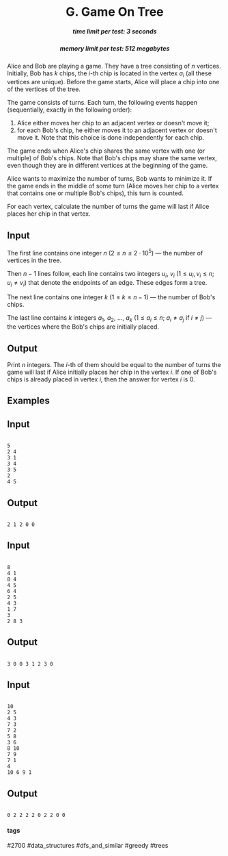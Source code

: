 <h1 style='text-align: center;'> G. Game On Tree</h1>

<h5 style='text-align: center;'>time limit per test: 3 seconds</h5>
<h5 style='text-align: center;'>memory limit per test: 512 megabytes</h5>

Alice and Bob are playing a game. They have a tree consisting of $n$ vertices. Initially, Bob has $k$ chips, the $i$-th chip is located in the vertex $a_i$ (all these vertices are unique). Before the game starts, Alice will place a chip into one of the vertices of the tree.

The game consists of turns. Each turn, the following events happen (sequentially, exactly in the following order):

1. Alice either moves her chip to an adjacent vertex or doesn't move it;
2. for each Bob's chip, he either moves it to an adjacent vertex or doesn't move it. Note that this choice is done independently for each chip.

The game ends when Alice's chip shares the same vertex with one (or multiple) of Bob's chips. Note that Bob's chips may share the same vertex, even though they are in different vertices at the beginning of the game.

Alice wants to maximize the number of turns, Bob wants to minimize it. If the game ends in the middle of some turn (Alice moves her chip to a vertex that contains one or multiple Bob's chips), this turn is counted.

For each vertex, calculate the number of turns the game will last if Alice places her chip in that vertex.

## Input

The first line contains one integer $n$ ($2 \le n \le 2 \cdot 10^5$) — the number of vertices in the tree.

Then $n - 1$ lines follow, each line contains two integers $u_i$, $v_i$ ($1 \le u_i, v_i \le n$; $u_i \ne v_i$) that denote the endpoints of an edge. These edges form a tree.

The next line contains one integer $k$ ($1 \le k \le n - 1$) — the number of Bob's chips.

The last line contains $k$ integers $a_1$, $a_2$, ..., $a_k$ ($1 \le a_i \le n$; $a_i \ne a_j$ if $i \ne j$) — the vertices where the Bob's chips are initially placed.

## Output

Print $n$ integers. The $i$-th of them should be equal to the number of turns the game will last if Alice initially places her chip in the vertex $i$. If one of Bob's chips is already placed in vertex $i$, then the answer for vertex $i$ is $0$.

## Examples

## Input


```

5
2 4
3 1
3 4
3 5
2
4 5

```
## Output


```

2 1 2 0 0

```
## Input


```

8
4 1
8 4
4 5
6 4
2 5
4 3
1 7
3
2 8 3

```
## Output


```

3 0 0 3 1 2 3 0

```
## Input


```

10
2 5
4 3
7 3
7 2
5 8
3 6
8 10
7 9
7 1
4
10 6 9 1

```
## Output


```

0 2 2 2 2 0 2 2 0 0

```


#### tags 

#2700 #data_structures #dfs_and_similar #greedy #trees 